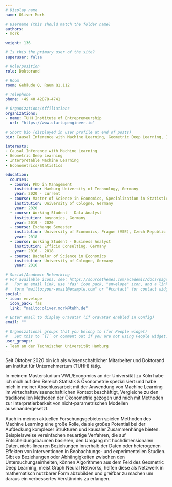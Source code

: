 ```yaml
---
# Display name
name: Oliver Mork

# Username (this should match the folder name)
authors:
- mork

weight: 136

# Is this the primary user of the site?
superuser: false

# Role/position
role: Doktorand

# Room
room: Gebäude Q, Raum Q1.112

# Telephone
phone: +49 40 42878-4741

# Organizations/Affiliations
organizations:
- name: TUHH Institute of Entrepreneurship
  url: "https://www.startupengineer.io"

# Short bio (displayed in user profile at end of posts)
bio: Causal Inference with Machine Learning, Geometric Deep Learning, Interpretable Machine Learning, Econometrics/Statistics

interests:
- Causal Inference with Machine Learning
- Geometric Deep Learning
- Interpretable Machine Learning
- Econometrics/Statistics

education:
  courses:
  - course: PhD in Management
    institution: Hamburg University of Technology, Germany
    year: 2020 - current
  - course: Master of Science in Economics, Specialization in Statistics & Econometrics
    institution: University of Cologne, Germany
    year: 2020
  - course: Working Student - Data Analyst
    institution: buynomics, Germany
    year: 2019 - 2020
  - course: Exchange Semester
    institution: University of Economics, Prague (VSE), Czech Republic
    year: 2018
  - course: Working Student - Business Analyst
    institution: Efficio Consulting, Germany
    year: 2016 - 2018
  - course: Bachelor of Science in Economics
    institution: University of Cologne, Germany
    year: 2016

# Social/Academic Networking
# For available icons, see: https://sourcethemes.com/academic/docs/page-builder/#icons
#   For an email link, use "fas" icon pack, "envelope" icon, and a link in the
#   form "mailto:your-email@example.com" or "#contact" for contact widget.
social:
- icon: envelope
  icon_pack: fas
  link: "mailto:oliver.mork@tuhh.de"

# Enter email to display Gravatar (if Gravatar enabled in Config)
email: ""

# Organizational groups that you belong to (for People widget)
#   Set this to `[]` or comment out if you are not using People widget.
user_groups:
- Team an der Technischen Universität Hamburg
---
```


Seit Oktober 2020 bin ich als wissenschaftlicher Mitarbeiter und Doktorand am Institut für Unternehmertum (TUHH) tätig.

In meinem Masterstudium VWL/Economics an der Universität zu Köln habe ich mich auf den Bereich Statistik & Ökonometrie spezialisiert und habe mich in meiner Abschlussarbeit mit der Anwendung von Machine Learning im wirtschaftswissenschaftlichen Kontext beschäftigt, Vergleiche zu den traditionellen Methoden der Ökonometrie gezogen und mich mit Methoden zur Interpretierbarkeit von nicht-parametrischen Modellen auseinandergesetzt.

Auch in meinen aktuellen Forschungsgebieten spielen Methoden des Machine Learning eine große Rolle, da sie großes Potential bei der Aufdeckung komplexer Strukturen und kausaler Zusammenhänge bieten.
Beispielsweise vereinfachen neuartige Verfahren, die auf Entscheidungsbäumen basieren, den Umgang mit hochdimensionalen Daten, nicht-linearen Beziehungen innerhalb der Daten oder heterogenen Effekten von Interventionen in Beobachtungs- und experimentellen Studien.
Gibt es Beziehungen oder Abhängigkeiten zwischen den Untersuchungseinheiten, können Algorithmen aus dem Feld des Geometric Deep Learning, meist Graph Neural Networks, helfen diese als Netzwerk in mathematisch nutzbarer Form abzubilden und greifbar zu machen um daraus ein verbessertes Verständnis zu erlangen.
